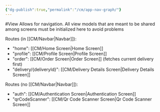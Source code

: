 ```yaml
---
{"dg-publish":true,"permalink":"/cm/app-nav-graph/"}
---
```


#View
Allows for navigation. All view models that are meant to be shared among screens must be initialized here to avoid problems

Routes (in [[CM/Navbar\|Navbar]]):
- "home": [[CM/Home Screen\|Home Screen]]
- "profile": [[CM/Profile Screen\|Profile Screen]]
- "order": [[CM/Order Screen\|Order Screen]] (fetches current delivery first)
- "delivery/{deliveryId}": [[CM/Delivery Details Screen\|Delivery Details Screen]]

Routes (no [[CM/Navbar\|Navbar]]):
- "auth": [[CM/Authentication Screen\|Authentication Screen]]
- "qrCodeScanner": [[CM/Qr Code Scanner Screen\|Qr Code Scanner Screen]]